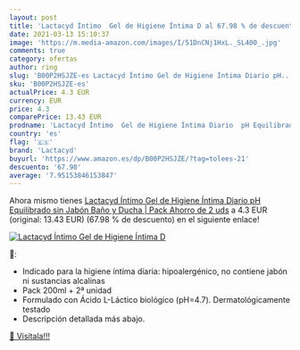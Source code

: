 ```yaml
---
layout: post
title: 'Lactacyd Íntimo  Gel de Higiene Íntima D al 67.98 % de descuento'
date: 2021-03-13 15:10:37
image: 'https://m.media-amazon.com/images/I/51DnCNj1HxL._SL400_.jpg'
comments: true
category: ofertas
author: ring
slug: 'B00P2HSJZE-es Lactacyd Íntimo Gel de Higiene Íntima Diario pH...'
sku: 'B00P2HSJZE-es'
actualPrice: 4.3 EUR
currency: EUR
price: 4.3
comparePrice: 13.43 EUR
prodname: 'Lactacyd Íntimo  Gel de Higiene Íntima Diario  pH Equilibrado  sin Jabón  Baño y Ducha | Pack Ahorro de 2 uds'
country: 'es'
flag: '🇪🇸'
brand: 'Lactacyd'
buyurl: 'https://www.amazon.es/dp/B00P2HSJZE/?tag=tolees-21'
descuento: '67.98'
average: '7.95153846153847'
---
```


Ahora mismo tienes [Lactacyd Íntimo  Gel de Higiene Íntima Diario  pH Equilibrado  sin Jabón  Baño y Ducha | Pack Ahorro de 2 uds](https://www.amazon.es/dp/B00P2HSJZE/?tag=tolees-21) a 4.3 EUR (original: 13.43 EUR) (67.98 %  de descuento) en el siguiente enlace!

[![Lactacyd Íntimo  Gel de Higiene Íntima D](https://m.media-amazon.com/images/I/51DnCNj1HxL._SL400_.jpg)](https://www.amazon.es/dp/B00P2HSJZE/?tag=tolees-21)

🔎:

- Indicado para la higiene íntima diaria: hipoalergénico, no contiene jabón ni sustancias alcalinas
- Pack 200ml + 2ª unidad
- Formulado con Ácido L-Láctico biológico (pH=4.7). Dermatológicamente testado
- Descripción detallada más abajo.

[🛒 Visítala!!!](https://www.amazon.es/dp/B00P2HSJZE/?tag=tolees-21)
